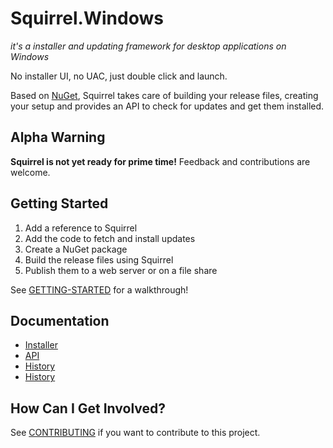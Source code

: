 # Squirrel.Windows

_it's a installer and updating framework for desktop applications on Windows_

No installer UI, no UAC, just double click and launch.

Based on [NuGet](http://docs.nuget.org/), Squirrel takes care of building your release files, creating your setup and provides an API to check for updates and get them installed.

## Alpha Warning

**Squirrel is not yet ready for prime time!** Feedback and contributions are welcome.

## Getting Started

1. Add a reference to Squirrel
2. Add the code to fetch and install updates
3. Create a NuGet package
3. Build the release files using Squirrel
4. Publish them to a web server or on a file share

See [GETTING-STARTED](doc/GETTING-STARTED.md) for a walkthrough!

## Documentation

* [Installer](doc/INSTALLER.md)
* [API](doc/API.md)
* [History](doc/HISTORY.md)
* [History](doc/HOW-DOES-IT-WORK.md)

## How Can I Get Involved?

See [CONTRIBUTING](doc/CONTRIBUTING.md) if you want to contribute to this project.
